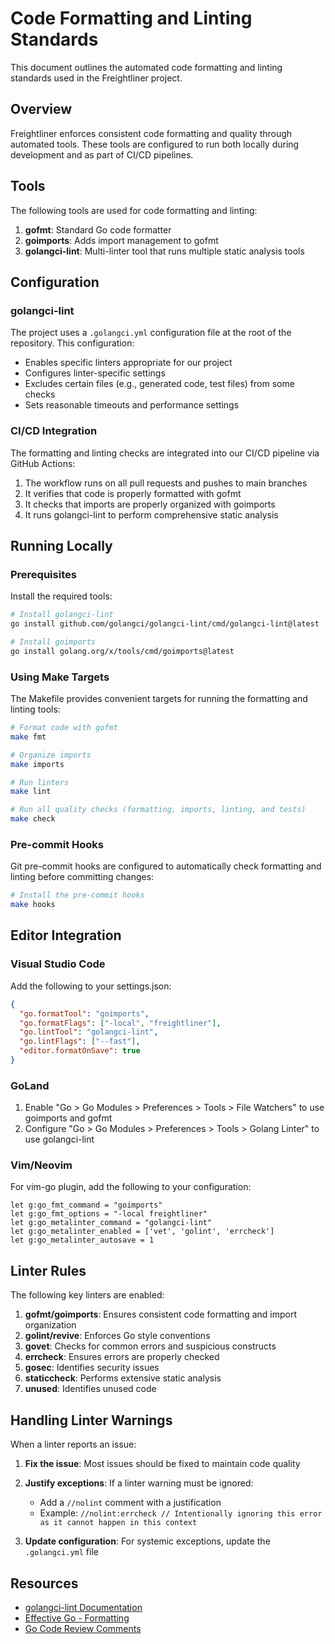 # Code Formatting and Linting Standards

This document outlines the automated code formatting and linting standards used in the Freightliner project.

## Overview

Freightliner enforces consistent code formatting and quality through automated tools. These tools are configured to run both locally during development and as part of CI/CD pipelines.

## Tools

The following tools are used for code formatting and linting:

1. **gofmt**: Standard Go code formatter
2. **goimports**: Adds import management to gofmt
3. **golangci-lint**: Multi-linter tool that runs multiple static analysis tools

## Configuration

### golangci-lint

The project uses a `.golangci.yml` configuration file at the root of the repository. This configuration:

- Enables specific linters appropriate for our project
- Configures linter-specific settings
- Excludes certain files (e.g., generated code, test files) from some checks
- Sets reasonable timeouts and performance settings

### CI/CD Integration

The formatting and linting checks are integrated into our CI/CD pipeline via GitHub Actions:

1. The workflow runs on all pull requests and pushes to main branches
2. It verifies that code is properly formatted with gofmt
3. It checks that imports are properly organized with goimports
4. It runs golangci-lint to perform comprehensive static analysis

## Running Locally

### Prerequisites

Install the required tools:

```bash
# Install golangci-lint
go install github.com/golangci/golangci-lint/cmd/golangci-lint@latest

# Install goimports
go install golang.org/x/tools/cmd/goimports@latest
```

### Using Make Targets

The Makefile provides convenient targets for running the formatting and linting tools:

```bash
# Format code with gofmt
make fmt

# Organize imports
make imports

# Run linters
make lint

# Run all quality checks (formatting, imports, linting, and tests)
make check
```

### Pre-commit Hooks

Git pre-commit hooks are configured to automatically check formatting and linting before committing changes:

```bash
# Install the pre-commit hooks
make hooks
```

## Editor Integration

### Visual Studio Code

Add the following to your settings.json:

```json
{
  "go.formatTool": "goimports",
  "go.formatFlags": ["-local", "freightliner"],
  "go.lintTool": "golangci-lint",
  "go.lintFlags": ["--fast"],
  "editor.formatOnSave": true
}
```

### GoLand

1. Enable "Go > Go Modules > Preferences > Tools > File Watchers" to use goimports and gofmt
2. Configure "Go > Go Modules > Preferences > Tools > Golang Linter" to use golangci-lint

### Vim/Neovim

For vim-go plugin, add the following to your configuration:

```vim
let g:go_fmt_command = "goimports"
let g:go_fmt_options = "-local freightliner"
let g:go_metalinter_command = "golangci-lint"
let g:go_metalinter_enabled = ['vet', 'golint', 'errcheck']
let g:go_metalinter_autosave = 1
```

## Linter Rules

The following key linters are enabled:

1. **gofmt/goimports**: Ensures consistent code formatting and import organization
2. **golint/revive**: Enforces Go style conventions
3. **govet**: Checks for common errors and suspicious constructs
4. **errcheck**: Ensures errors are properly checked
5. **gosec**: Identifies security issues
6. **staticcheck**: Performs extensive static analysis
7. **unused**: Identifies unused code

## Handling Linter Warnings

When a linter reports an issue:

1. **Fix the issue**: Most issues should be fixed to maintain code quality
2. **Justify exceptions**: If a linter warning must be ignored:
   - Add a `//nolint` comment with a justification
   - Example: `//nolint:errcheck // Intentionally ignoring this error as it cannot happen in this context`

3. **Update configuration**: For systemic exceptions, update the `.golangci.yml` file

## Resources

- [golangci-lint Documentation](https://golangci-lint.run/)
- [Effective Go - Formatting](https://golang.org/doc/effective_go#formatting)
- [Go Code Review Comments](https://github.com/golang/go/wiki/CodeReviewComments)
